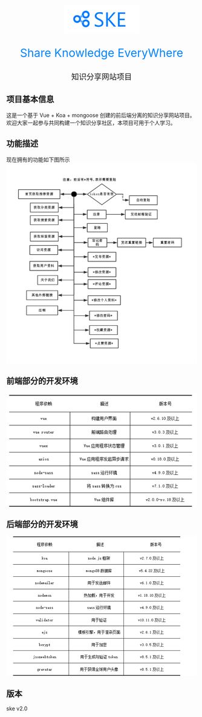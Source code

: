 <div align="center"><img src="./images/logo.png" width="200px"></div>
<p align="center" style="font-size:30px;color:#0084ff">Share Knowledge EveryWhere</p>
<div align="center" style="font-size:20px">知识分享网站项目</div>

## 项目基本信息
这是一个基于 Vue + Koa + mongoose 创建的前后端分离的知识分享网站项目。欢迎大家一起参与共同构建一个知识分享社区，本项目可用于个人学习。

## 功能描述
现在拥有的功能如下图所示
<img align="center" src="./images/功能描述.png"></img>


## 前端部分的开发环境

<img align="center" src="./images/前端环境.png"></img>

## 后端部分的开发环境

<img align="center" src="./images/后端环境.png"></img>

## 版本
ske v2.0

